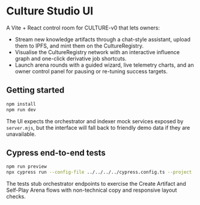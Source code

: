 # Culture Studio UI

A Vite + React control room for CULTURE-v0 that lets owners:

- Stream new knowledge artifacts through a chat-style assistant, upload them to IPFS, and mint them on the CultureRegistry.
- Visualise the CultureRegistry network with an interactive influence graph and one-click derivative job shortcuts.
- Launch arena rounds with a guided wizard, live telemetry charts, and an owner control panel for pausing or re-tuning success targets.

## Getting started

```bash
npm install
npm run dev
```

The UI expects the orchestrator and indexer mock services exposed by `server.mjs`, but the interface will fall back to friendly demo data if they are unavailable.

## Cypress end-to-end tests

```bash
npm run preview
npx cypress run --config-file ../../../../cypress.config.ts --project .
```

The tests stub orchestrator endpoints to exercise the Create Artifact and Self-Play Arena flows with non-technical copy and responsive layout checks.
